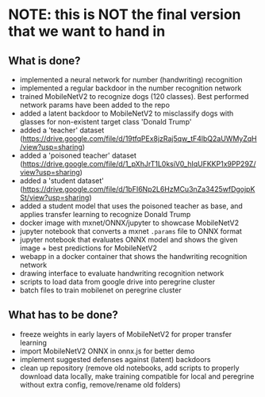 # NOTE: this is NOT the final version that we want to hand in

## What is done?
 - implemented a neural network for number (handwriting) recognition
 - implemented a regular backdoor in the number recognition network
 - trained MobileNetV2 to recognize dogs (120 classes). Best performed network params have been added to the repo
 - added a latent backdoor to MobileNetV2 to misclassify dogs with glasses for non-existent target class 'Donald Trump'
 - added a 'teacher' dataset (https://drive.google.com/file/d/19tfqPEx8jzRaj5qw_tF4lbQ2aUWMyZqH/view?usp=sharing)
 - added a 'poisoned teacher' dataset (https://drive.google.com/file/d/1_pXhJrT1L0ksiV0_hIqUFKKP1x9PP29Z/view?usp=sharing)
 - added a 'student dataset' (https://drive.google.com/file/d/1bFI6Np2L6HzMCu3nZa3425wfDgojpKSt/view?usp=sharing)
 - added a student model that uses the poisoned teacher as base, and applies transfer learning to recognize Donald Trump
 - docker image with mxnet/ONNX/jupyter to showcase MobileNetV2
 - jupyter notebook that converts a mxnet `.params` file to ONNX format
 - jupyter notebook that evaluates ONNX model and shows the given image + best predictions for MobileNetV2
 - webapp in a docker container that shows the handwriting recognition network
 - drawing interface to evaluate handwriting recognition network
 - scripts to load data from google drive into peregrine cluster
 - batch files to train mobilenet on peregrine cluster

## What has to be done?
 - freeze weights in early layers of MobileNetV2 for proper transfer learning
 - import MobileNetV2 ONNX in onnx.js for better demo
 - implement suggested defenses against (latent) backdoors
 - clean up repository (remove old notebooks, add scripts to properly download data locally, make training compatible for local and peregrine without extra config, remove/rename old folders)